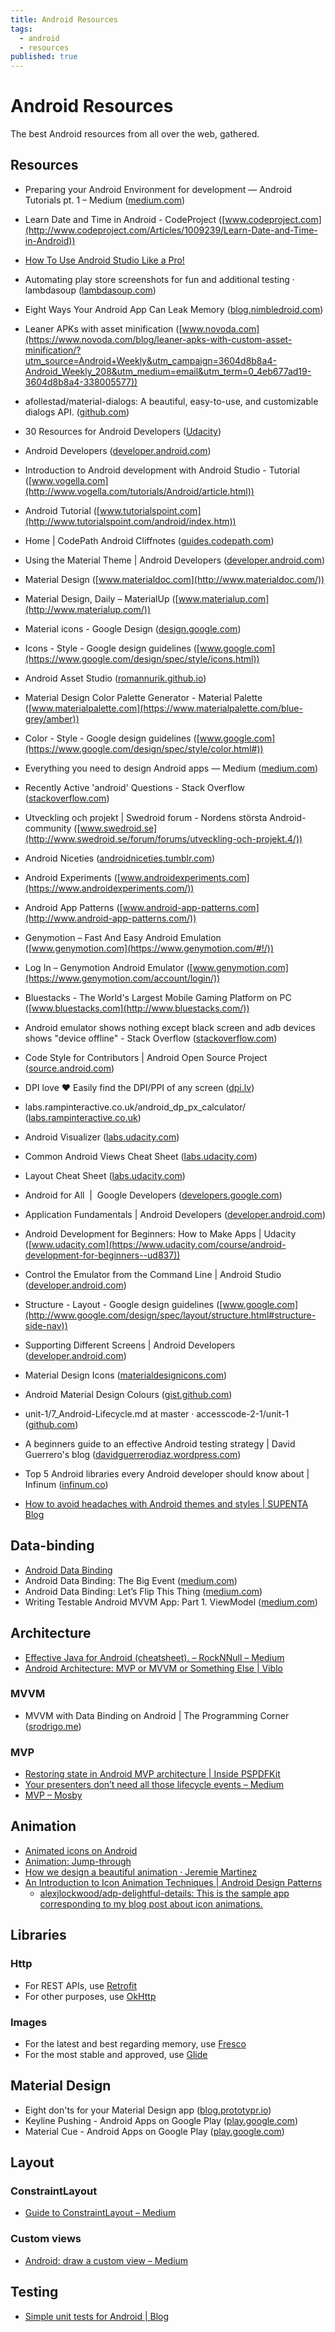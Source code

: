 ```yaml
---
title: Android Resources
tags:
  - android
  - resources
published: true
---
```


# Android Resources

The best Android resources from all over the web, gathered.

## Resources

* Preparing your Android Environment for development — Android Tutorials pt. 1 – Medium ([medium.com](https://medium.com/@rafael_toledo/preparing-your-android-environment-for-development-android-tutorials-pt-1-5f76ca2b8a32#.voq2b4wto))

* Learn Date and Time in Android - CodeProject ([www.codeproject.com](http://www.codeproject.com/Articles/1009239/Learn-Date-and-Time-in-Android))

* [How To Use Android Studio Like a Pro!](https://stanfy.com/blog/use-android-studio-like-a-pro/?utm_source=Android+Weekly&utm_campaign=f1e65e3bb5-Android_Weekly_210&utm_medium=email&utm_term=0_4eb677ad19-f1e65e3bb5-338005577)

* Automating play store screenshots for fun and additional testing · lambdasoup ([lambdasoup.com](https://lambdasoup.com/post/automate_screenshots_1/?utm_source=Android+Weekly&utm_campaign=d8ddc1016c-Android_Weekly_207&utm_medium=email&utm_term=0_4eb677ad19-d8ddc1016c-338005577))

* Eight Ways Your Android App Can Leak Memory ([blog.nimbledroid.com](http://blog.nimbledroid.com/2016/05/23/memory-leaks.html?utm_source=Android+Weekly&utm_campaign=3604d8b8a4-Android_Weekly_208&utm_medium=email&utm_term=0_4eb677ad19-3604d8b8a4-338005577))
* Leaner APKs with asset minification ([www.novoda.com](https://www.novoda.com/blog/leaner-apks-with-custom-asset-minification/?utm_source=Android+Weekly&utm_campaign=3604d8b8a4-Android_Weekly_208&utm_medium=email&utm_term=0_4eb677ad19-3604d8b8a4-338005577))

* afollestad/material-dialogs: A beautiful, easy-to-use, and customizable dialogs API. ([github.com](https://github.com/afollestad/material-dialogs))

* 30 Resources for Android Developers ([Udacity](http://blog.udacity.com/2015/06/30-android-developer-resources.html))
* Android Developers ([developer.android.com](https://developer.android.com/index.html))
* Introduction to Android development with Android Studio - Tutorial ([www.vogella.com](http://www.vogella.com/tutorials/Android/article.html))
* Android Tutorial ([www.tutorialspoint.com](http://www.tutorialspoint.com/android/index.htm))
* Home \| CodePath Android Cliffnotes ([guides.codepath.com](http://guides.codepath.com/android))
* Using the Material Theme \| Android Developers ([developer.android.com](https://developer.android.com/training/material/theme.html))
* Material Design ([www.materialdoc.com](http://www.materialdoc.com/))
* Material Design, Daily – MaterialUp ([www.materialup.com](http://www.materialup.com/))
* Material icons - Google Design ([design.google.com](https://design.google.com/icons/))
* Icons - Style - Google design guidelines ([www.google.com](https://www.google.com/design/spec/style/icons.html))
* Android Asset Studio ([romannurik.github.io](https://romannurik.github.io/AndroidAssetStudio/))
* Material Design Color Palette Generator - Material Palette ([www.materialpalette.com](https://www.materialpalette.com/blue-grey/amber))
* Color - Style - Google design guidelines ([www.google.com](https://www.google.com/design/spec/style/color.html#))
* Everything you need to design Android apps — Medium ([medium.com](https://medium.com/@FluidUI_Team/everything-you-need-to-design-android-apps-e8d31792c690#.bo2pwky7h))
* Recently Active 'android' Questions - Stack Overflow ([stackoverflow.com](https://stackoverflow.com/questions/tagged/android))
* Utveckling och projekt \| Swedroid forum - Nordens största Android-community ([www.swedroid.se](http://www.swedroid.se/forum/forums/utveckling-och-projekt.4/))
* Android Niceties ([androidniceties.tumblr.com](http://androidniceties.tumblr.com/))
* Android Experiments ([www.androidexperiments.com](https://www.androidexperiments.com/))
* Android App Patterns ([www.android-app-patterns.com](http://www.android-app-patterns.com/))
* Genymotion – Fast And Easy Android Emulation ([www.genymotion.com](https://www.genymotion.com/#!/))
* Log In – Genymotion Android Emulator ([www.genymotion.com](https://www.genymotion.com/account/login/))
* Bluestacks - The World's Largest Mobile Gaming Platform on PC ([www.bluestacks.com](http://www.bluestacks.com/))
* Android emulator shows nothing except black screen and adb devices shows "device offline" - Stack Overflow ([stackoverflow.com](http://stackoverflow.com/questions/10022580/android-emulator-shows-nothing-except-black-screen-and-adb-devices-shows-device))
* Code Style for Contributors \| Android Open Source Project ([source.android.com](http://source.android.com/source/code-style.html))
* DPI love ♥ Easily find the DPI/PPI of any screen ([dpi.lv](http://dpi.lv/))
* labs.rampinteractive.co.uk/android_dp_px_calculator/ ([labs.rampinteractive.co.uk](http://labs.rampinteractive.co.uk/android_dp_px_calculator/))
* Android Visualizer ([labs.udacity.com](http://labs.udacity.com/android-visualizer/#/android/sandbox))
* Common Android Views Cheat Sheet ([labs.udacity.com](http://labs.udacity.com/images/Common-Android-Views-Cheat-Sheet.pdf))
* Layout Cheat Sheet ([labs.udacity.com](http://labs.udacity.com/images/Layout-Cheat-Sheet.pdf))
* Android for All  \|  Google Developers ([developers.google.com](https://developers.google.com/android/for-all/vocab-words/))
* Application Fundamentals \| Android Developers ([developer.android.com](https://developer.android.com/guide/components/fundamentals.html))
* Android Development for Beginners: How to Make Apps \| Udacity ([www.udacity.com](https://www.udacity.com/course/android-development-for-beginners--ud837))
* Control the Emulator from the Command Line \| Android Studio ([developer.android.com](https://developer.android.com/studio/run/emulator-commandline.html#KeyMapping))
* Structure - Layout - Google design guidelines ([www.google.com](http://www.google.com/design/spec/layout/structure.html#structure-side-nav))
* Supporting Different Screens \| Android Developers ([developer.android.com](https://developer.android.com/training/basics/supporting-devices/screens.html))
* Material Design Icons ([materialdesignicons.com](https://materialdesignicons.com/))
* Android Material Design Colours ([gist.github.com](https://gist.github.com/daniellevass/b0b8cfa773488e138037))
* unit-1/7_Android-Lifecycle.md at master · accesscode-2-1/unit-1 ([github.com](https://github.com/accesscode-2-1/unit-1/blob/master/lessons/7_Android-Lifecycle.md))
* A beginners guide to an effective Android testing strategy \| David Guerrero's blog ([davidguerrerodiaz.wordpress.com](https://davidguerrerodiaz.wordpress.com/2016/03/04/a-beginners-guide-to-an-effective-android-testing-strategy/))

* Top 5 Android libraries every Android developer should know about | Infinum ([infinum.co](https://infinum.co/the-capsized-eight/articles/top-5-android-libraries-every-android-developer-should-know-about))

* [How to avoid headaches with Android themes and styles | SUPENTA Blog](http://blog.supenta.com/2014/06/15/how-to-avoid-headaches-with-android-themes-and-styles/)

## Data-binding
* [Android Data Binding](http://mlsdev.com/en/blog/57-android-data-binding)
* Android Data Binding: The Big Event ([medium.com](https://medium.com/google-developers/android-data-binding-the-big-event-2697089dd0d7#.qyja8vidk))
* Android Data Binding: Let’s Flip This Thing ([medium.com](https://medium.com/google-developers/android-data-binding-lets-flip-this-thing-dc17792d6c24#.xlh2siat3))
* Writing Testable Android MVVM App: Part 1. ViewModel ([medium.com](https://medium.com/@hiBrianLee/writing-testable-android-mvvm-app-part-1-ac2c39f31710#.74fuwc62f))

## Architecture

* [Effective Java for Android (cheatsheet). – RockNNull – Medium](https://medium.com/rocknnull/effective-java-for-android-cheatsheet-bf4e3433889a#.5qkwt1fxs)
* [Android Architecture: MVP or MVVM or Something Else | Viblo](https://viblo.asia/ChauBaoLong/posts/qzaGzLWrkyO)
 
### MVVM 
* MVVM with Data Binding on Android | The Programming Corner ([srodrigo.me](http://srodrigo.me/mvvm-with-data-binding-on-android/))

### MVP
* [Restoring state in Android MVP architecture | Inside PSPDFKit](https://pspdfkit.com/blog/2016/restoring-state-in-android-mvp-architecture/)
* [Your presenters don’t need all those lifecycle events – Medium](https://medium.com/@anupcowkur/your-presenters-dont-need-all-those-lifecycle-events-721f500eeef4#.y1vt7h43q)
* [MVP – Mosby](http://hannesdorfmann.com/mosby/mvp/)


## Animation

* [Animated icons on Android](https://stories.uplabs.com/animated-icons-on-android-ee635307bd6#.8itegavnu)
* [Animation: Jump-through](https://blog.prototypr.io/animation-jump-through-861f4f5b3de4#.a8h78xgqw)
* [How we design a beautiful animation · Jeremie Martinez](http://jeremie-martinez.com/2016/09/15/train-animations/)
* [An Introduction to Icon Animation Techniques | Android Design Patterns](http://www.androiddesignpatterns.com/2016/11/introduction-to-icon-animation-techniques.html)
  * [alexjlockwood/adp-delightful-details: This is the sample app corresponding to my blog post about icon animations.](https://github.com/alexjlockwood/adp-delightful-details)

## Libraries

### Http

* For REST APIs, use [Retrofit](https://square.github.io/retrofit/)
* For other purposes, use [OkHttp](http://square.github.io/okhttp/)


### Images

* For the latest and best regarding memory, use [Fresco](http://frescolib.org/)
* For the most stable and approved, use [Glide](https://github.com/bumptech/glide)



## Material Design
* Eight don'ts for your Material Design app ([blog.prototypr.io](https://blog.prototypr.io/common-material-design-bad-practices-to-avoid-b7995f251329#.hlheokq4p))
* Keyline Pushing - Android Apps on Google Play ([play.google.com](https://play.google.com/store/apps/details?id=com.faizmalkani.keylines&hl=en))
* Material Cue - Android Apps on Google Play ([play.google.com](https://play.google.com/store/apps/details?id=com.actinarium.materialcue))

## Layout

### ConstraintLayout
* [Guide to ConstraintLayout – Medium](https://medium.com/@loutry/guide-to-constraintlayout-407cd87bc013#.hgwi6ptvc)

### Custom views
* [Android: draw a custom view – Medium](https://medium.com/@romandanylyk96/android-draw-a-custom-view-ef79fe2ff54b#.wtge1s9q4)

## Testing

* [Simple unit tests for Android | Blog](https://stfalcon.com/en/blog/post/simple-unit-tests-for-android?utm_source=Android+Weekly&utm_campaign=a73cc3ac35-Android_Weekly_232&utm_medium=email&utm_term=0_4eb677ad19-a73cc3ac35-338005577)
